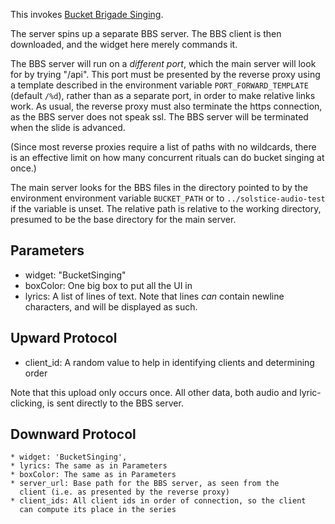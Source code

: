 This invokes [Bucket Brigade Singing](https://github.com/gwillen/solstice-audio-test).

The server spins up a separate BBS server.  The BBS client is then
downloaded, and the widget here merely commands it.

The BBS server will run on a *different port*, which the main server
will look for by trying "/api".  This port must be presented
by the reverse proxy using a template described in the environment
variable `PORT_FORWARD_TEMPLATE` (default `/%d`), rather than as a separate
port, in order to make relative links work.  As usual, the reverse
proxy must also terminate the https connection, as the BBS server does
not speak ssl.  The BBS server will be terminated when the slide is
advanced.

(Since most reverse proxies require a list of paths with no wildcards,
there is an effective limit on how many concurrent rituals can do
bucket singing at once.)

The main server looks for the BBS files in the directory pointed to by
the environment environment variable `BUCKET_PATH` or to
`../solstice-audio-test` if the variable is unset.  The relative path
is relative to the working directory, presumed to be the base
directory for the main server.

## Parameters

   * widget: "BucketSinging"
   * boxColor: One big box to put all the UI in
   * lyrics: A list of lines of text.  Note that lines *can* contain
     newline characters, and will be displayed as such.

## Upward Protocol

   * client_id: A random value to help in identifying clients and
     determining order

Note that this upload only occurs once.  All other data, both audio
and lyric-clicking, is sent directly to the BBS server.

## Downward Protocol

    * widget: 'BucketSinging',
    * lyrics: The same as in Parameters
    * boxColor: The same as in Parameters
    * server_url: Base path for the BBS server, as seen from the
      client (i.e. as presented by the reverse proxy)
    * client_ids: All client ids in order of connection, so the client
      can compute its place in the series

